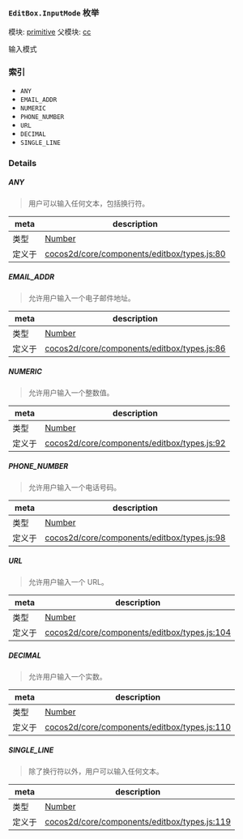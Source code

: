 ### `EditBox.InputMode` 枚举



模块: [primitive](../modules/primitive.md)
父模块: [cc](../modules/cc.md)


输入模式


### 索引
  - `ANY`
  - `EMAIL_ADDR`
  - `NUMERIC`
  - `PHONE_NUMBER`
  - `URL`
  - `DECIMAL`
  - `SINGLE_LINE`

### Details


##### ANY

> 用户可以输入任何文本，包括换行符。

| meta | description |
|------|-------------|
| 类型 | <a href="https://developer.mozilla.org/en/JavaScript/Reference/Global_Objects/Number" class="crosslink external" target="_blank">Number</a> |
| 定义于 | [cocos2d/core/components/editbox/types.js:80](https://github.com/cocos-creator/engine/blob/79b9133d6e0e44b4b8f033ba86231ae21522f2dc/cocos2d/core/components/editbox/types.js#L80) |



##### EMAIL_ADDR

> 允许用户输入一个电子邮件地址。

| meta | description |
|------|-------------|
| 类型 | <a href="https://developer.mozilla.org/en/JavaScript/Reference/Global_Objects/Number" class="crosslink external" target="_blank">Number</a> |
| 定义于 | [cocos2d/core/components/editbox/types.js:86](https://github.com/cocos-creator/engine/blob/79b9133d6e0e44b4b8f033ba86231ae21522f2dc/cocos2d/core/components/editbox/types.js#L86) |



##### NUMERIC

> 允许用户输入一个整数值。

| meta | description |
|------|-------------|
| 类型 | <a href="https://developer.mozilla.org/en/JavaScript/Reference/Global_Objects/Number" class="crosslink external" target="_blank">Number</a> |
| 定义于 | [cocos2d/core/components/editbox/types.js:92](https://github.com/cocos-creator/engine/blob/79b9133d6e0e44b4b8f033ba86231ae21522f2dc/cocos2d/core/components/editbox/types.js#L92) |



##### PHONE_NUMBER

> 允许用户输入一个电话号码。

| meta | description |
|------|-------------|
| 类型 | <a href="https://developer.mozilla.org/en/JavaScript/Reference/Global_Objects/Number" class="crosslink external" target="_blank">Number</a> |
| 定义于 | [cocos2d/core/components/editbox/types.js:98](https://github.com/cocos-creator/engine/blob/79b9133d6e0e44b4b8f033ba86231ae21522f2dc/cocos2d/core/components/editbox/types.js#L98) |



##### URL

> 允许用户输入一个 URL。

| meta | description |
|------|-------------|
| 类型 | <a href="https://developer.mozilla.org/en/JavaScript/Reference/Global_Objects/Number" class="crosslink external" target="_blank">Number</a> |
| 定义于 | [cocos2d/core/components/editbox/types.js:104](https://github.com/cocos-creator/engine/blob/79b9133d6e0e44b4b8f033ba86231ae21522f2dc/cocos2d/core/components/editbox/types.js#L104) |



##### DECIMAL

> 允许用户输入一个实数。

| meta | description |
|------|-------------|
| 类型 | <a href="https://developer.mozilla.org/en/JavaScript/Reference/Global_Objects/Number" class="crosslink external" target="_blank">Number</a> |
| 定义于 | [cocos2d/core/components/editbox/types.js:110](https://github.com/cocos-creator/engine/blob/79b9133d6e0e44b4b8f033ba86231ae21522f2dc/cocos2d/core/components/editbox/types.js#L110) |



##### SINGLE_LINE

> 除了换行符以外，用户可以输入任何文本。

| meta | description |
|------|-------------|
| 类型 | <a href="https://developer.mozilla.org/en/JavaScript/Reference/Global_Objects/Number" class="crosslink external" target="_blank">Number</a> |
| 定义于 | [cocos2d/core/components/editbox/types.js:119](https://github.com/cocos-creator/engine/blob/79b9133d6e0e44b4b8f033ba86231ae21522f2dc/cocos2d/core/components/editbox/types.js#L119) |


